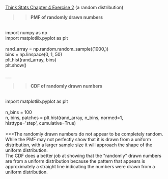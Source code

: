 [Think Stats Chapter 4 Exercise 2](http://greenteapress.com/thinkstats2/html/thinkstats2005.html#toc41) (a random distribution)

>>**PMF of randomly drawn numbers**</br>
</br>
import numpy as np</br>
import matplotlib.pyplot as plt</br>
</br>
rand_array = np.random.random_sample((1000,))</br>
bins = np.linspace(0, 1, 50)</br>
plt.hist(rand_array, bins)</br>
plt.show()</br>
</br>
___


>>**CDF of randomly drawn numbers**</br>
</br>
import matplotlib.pyplot as plt</br>
</br>
n_bins = 100</br>
n, bins, patches = plt.hist(rand_array, n_bins, normed=1, </br>
                            histtype='step', cumulative=True)</br>
</br>
>>>The randomly drawn numbers do not appear to be completely random.  While the PMF may not perfectly show that it is drawn from a uniform distribution, with a larger sample size it will approach the shape of the uniform distribution.</br>
The CDF does a better job at showing that the "randomly" drawn numbers are from a uniform distribution because the pattern that appears is approximately a straight line indicating the numbers were drawn from a uniform distribution. 
